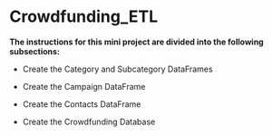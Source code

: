 # Crowdfunding_ETL
**The instructions for this mini project are divided into the following subsections:**

- Create the Category and Subcategory DataFrames

* Create the Campaign DataFrame

+ Create the Contacts DataFrame

- Create the Crowdfunding Database

